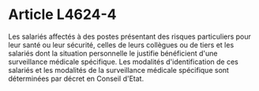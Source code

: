 # Article L4624-4

Les salariés affectés à des postes présentant des risques particuliers pour leur santé ou leur sécurité, celles de leurs collègues ou de tiers et les salariés dont la situation personnelle le justifie bénéficient d'une surveillance médicale spécifique. Les modalités d'identification de ces salariés et les modalités de la surveillance médicale spécifique sont déterminées par décret en Conseil d'Etat.